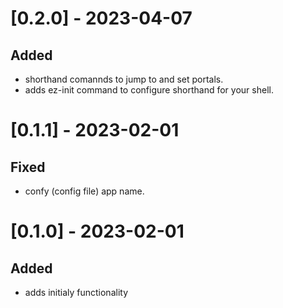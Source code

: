 # [0.2.0] - 2023-04-07

## Added
- shorthand comannds to jump to and set portals.
- adds ez-init command to configure shorthand for your shell.

# [0.1.1] - 2023-02-01

## Fixed
- confy (config file) app name.
# [0.1.0] - 2023-02-01

## Added
- adds initialy functionality